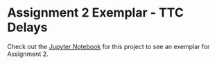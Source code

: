 # Assignment 2 Exemplar - TTC Delays

Check out the [Jupyter Notebook](https://github.com/SocialDataAnalytics-Winter2018/TTC-Delays/blob/master/Assignment%202%20-%20Data%20Analysis%20and%20Report.ipynb) for this project to see an exemplar for Assignment 2.

